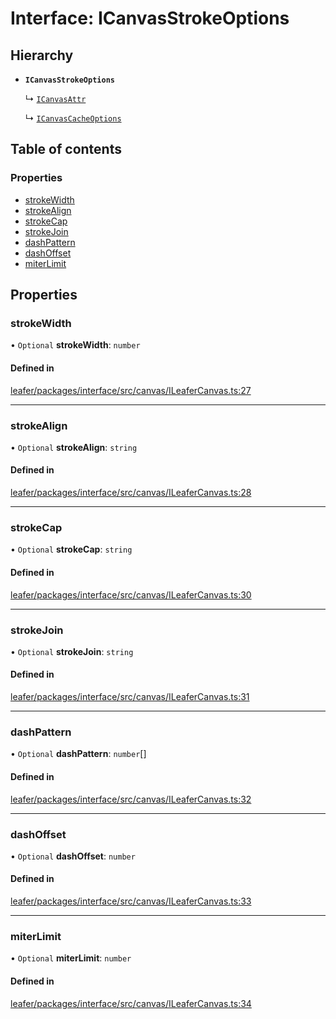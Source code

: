 # Interface: ICanvasStrokeOptions

## Hierarchy

- **`ICanvasStrokeOptions`**

  ↳ [`ICanvasAttr`](ICanvasAttr.md)

  ↳ [`ICanvasCacheOptions`](ICanvasCacheOptions.md)

## Table of contents

### Properties

- [strokeWidth](ICanvasStrokeOptions.md#strokewidth)
- [strokeAlign](ICanvasStrokeOptions.md#strokealign)
- [strokeCap](ICanvasStrokeOptions.md#strokecap)
- [strokeJoin](ICanvasStrokeOptions.md#strokejoin)
- [dashPattern](ICanvasStrokeOptions.md#dashpattern)
- [dashOffset](ICanvasStrokeOptions.md#dashoffset)
- [miterLimit](ICanvasStrokeOptions.md#miterlimit)

## Properties

### strokeWidth

• `Optional` **strokeWidth**: `number`

#### Defined in

[leafer/packages/interface/src/canvas/ILeaferCanvas.ts:27](https://github.com/leaferjs/leafer/blob/4821e21/packages/interface/src/canvas/ILeaferCanvas.ts#L27)

___

### strokeAlign

• `Optional` **strokeAlign**: `string`

#### Defined in

[leafer/packages/interface/src/canvas/ILeaferCanvas.ts:28](https://github.com/leaferjs/leafer/blob/4821e21/packages/interface/src/canvas/ILeaferCanvas.ts#L28)

___

### strokeCap

• `Optional` **strokeCap**: `string`

#### Defined in

[leafer/packages/interface/src/canvas/ILeaferCanvas.ts:30](https://github.com/leaferjs/leafer/blob/4821e21/packages/interface/src/canvas/ILeaferCanvas.ts#L30)

___

### strokeJoin

• `Optional` **strokeJoin**: `string`

#### Defined in

[leafer/packages/interface/src/canvas/ILeaferCanvas.ts:31](https://github.com/leaferjs/leafer/blob/4821e21/packages/interface/src/canvas/ILeaferCanvas.ts#L31)

___

### dashPattern

• `Optional` **dashPattern**: `number`[]

#### Defined in

[leafer/packages/interface/src/canvas/ILeaferCanvas.ts:32](https://github.com/leaferjs/leafer/blob/4821e21/packages/interface/src/canvas/ILeaferCanvas.ts#L32)

___

### dashOffset

• `Optional` **dashOffset**: `number`

#### Defined in

[leafer/packages/interface/src/canvas/ILeaferCanvas.ts:33](https://github.com/leaferjs/leafer/blob/4821e21/packages/interface/src/canvas/ILeaferCanvas.ts#L33)

___

### miterLimit

• `Optional` **miterLimit**: `number`

#### Defined in

[leafer/packages/interface/src/canvas/ILeaferCanvas.ts:34](https://github.com/leaferjs/leafer/blob/4821e21/packages/interface/src/canvas/ILeaferCanvas.ts#L34)
